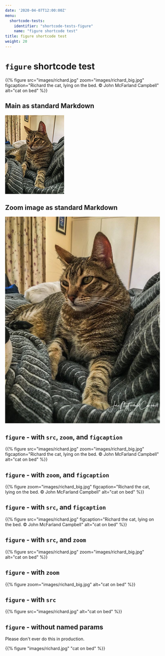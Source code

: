 ```yaml
---
date: '2020-04-07T12:00:00Z'
menu:
  shortcode-tests:
    identifier: "shortcode-tests-figure"
    name: "figure shortcode test"
title: figure shortcode test 
weight: 20
---
```


# `figure` shortcode test

{{% 
   figure 
	src="images/richard.jpg"
	zoom="images/richard_big.jpg"
	figcaption="Richard the cat, lying on the bed. © John McFarland Campbell"
	alt="cat on bed"
%}}

## Main as standard Markdown

![richard the cat](images/richard.jpg)

## Zoom image as standard Markdown

![richard the cat](images/richard_big.jpg)

## `figure` - with `src`, `zoom`, and `figcaption`

{{% 
   figure 
	src="images/richard.jpg"
	zoom="images/richard_big.jpg"
	figcaption="Richard the cat, lying on the bed. © John McFarland Campbell"
	alt="cat on bed" 
%}}

## `figure` - with `zoom`, and `figcaption`

{{% 
   figure 
	zoom="images/richard_big.jpg"
	figcaption="Richard the cat, lying on the bed. © John McFarland Campbell"
	alt="cat on bed" 
%}}

## `figure` - with `src`, and `figcaption`

{{% 
   figure 
	src="images/richard.jpg"
	figcaption="Richard the cat, lying on the bed. © John McFarland Campbell"
	alt="cat on bed" 
%}}

## `figure` - with `src`, and `zoom`

{{% 
   figure 
	src="images/richard.jpg"
	zoom="images/richard_big.jpg"
	alt="cat on bed" 
%}}

## `figure` - with `zoom`

{{% 
   figure 
	zoom="images/richard_big.jpg"
	alt="cat on bed" 
%}}

## `figure` - with `src`

{{% 
   figure 
	src="images/richard.jpg"
	alt="cat on bed" 
%}}

## `figure` - without named params

Please don't ever do this in production.

{{% 
   figure 
	"images/richard.jpg"
	"cat on bed" 
%}}
### 